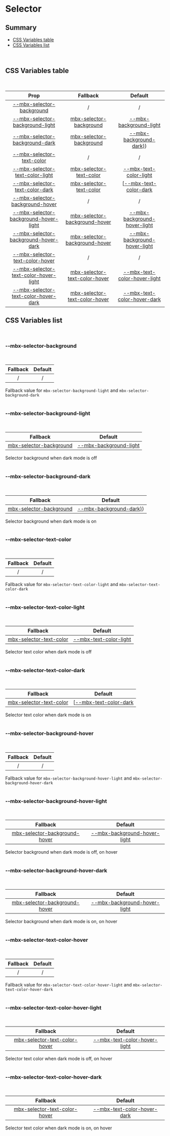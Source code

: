# Selector

## Summary

- [CSS Variables table](#css-variables-table)
- [CSS Variables list](#css-variables-list)

<br>

## CSS Variables table

<br>

| <div style='text-align:center;margin:auto;'>Prop</div>                                                                          | <div style='text-align:center;margin:auto;'>Fallback</div>                                                        | <div style='text-align:center;margin:auto;'>Default</div>                                                                             |
| ------------------------------------------------------------------------------------------------------------------------------- | ----------------------------------------------------------------------------------------------------------------- | ------------------------------------------------------------------------------------------------------------------------------------- |
| <div style='text-align:center;margin:auto;'>[--mbx-selector-background](#mbx-selector-background)</div>                         | <div style='text-align:center;margin:auto;'>/</div>                                                               | <div style='text-align:center;margin:auto;'>/</div>                                                                                   |
| <div style='text-align:center;margin:auto;'>[--mbx-selector-background-light](#mbx-selector-background-light)</div>             | <div style='text-align:center;margin:auto;'>[mbx-selector-background](#mbx-selector-background)</div>             | <div style='text-align:center;margin:auto;'>[--mbx-background-light](../../global/css-vars.md#mbx-background-light)</div>             |
| <div style='text-align:center;margin:auto;'>[--mbx-selector-background-dark](#mbx-selector-background-dark)</div>               | <div style='text-align:center;margin:auto;'>[mbx-selector-background](#mbx-selector-background)</div>             | <div style='text-align:center;margin:auto;'>[--mbx-background-dark)](../../global/css-vars.md#mbx-background-dark))</div>             |
| <div style='text-align:center;margin:auto;'>[--mbx-selector-text-color](#mbx-selector-text-color)</div>                         | <div style='text-align:center;margin:auto;'>/</div>                                                               | <div style='text-align:center;margin:auto;'>/</div>                                                                                   |
| <div style='text-align:center;margin:auto;'>[--mbx-selector-text-color-light](#mbx-selector-text-color-light)</div>             | <div style='text-align:center;margin:auto;'>[mbx-selector-text-color](#mbx-selector-text-color)</div>             | <div style='text-align:center;margin:auto;'>[--mbx-text-color-light](../../global/css-vars.md#mbx-text-color-light)</div>             |
| <div style='text-align:center;margin:auto;'>[--mbx-selector-text-color-dark](#mbx-selector-text-color-dark)</div>               | <div style='text-align:center;margin:auto;'>[mbx-selector-text-color](#mbx-selector-text-color)</div>             | <div style='text-align:center;margin:auto;'>[[--mbx-text-color-dark](../../global/css-vars.md#[mbx-text-color-dark)</div>             |
| <div style='text-align:center;margin:auto;'>[--mbx-selector-background-hover](#mbx-selector-background-hover)</div>             | <div style='text-align:center;margin:auto;'>/</div>                                                               | <div style='text-align:center;margin:auto;'>/</div>                                                                                   |
| <div style='text-align:center;margin:auto;'>[--mbx-selector-background-hover-light](#mbx-selector-background-hover-light)</div> | <div style='text-align:center;margin:auto;'>[mbx-selector-background-hover](#mbx-selector-background-hover)</div> | <div style='text-align:center;margin:auto;'>[--mbx-background-hover-light](../../global/css-vars.md#mbx-background-hover-light)</div> |
| <div style='text-align:center;margin:auto;'>[--mbx-selector-background-hover-dark](#mbx-selector-background-hover-dark)</div>   | <div style='text-align:center;margin:auto;'>[mbx-selector-background-hover](#mbx-selector-background-hover)</div> | <div style='text-align:center;margin:auto;'>[--mbx-background-hover-light](../../global/css-vars.md#mbx-background-hover-light)</div> |
| <div style='text-align:center;margin:auto;'>[--mbx-selector-text-color-hover](#mbx-selector-text-color-hover)</div>             | <div style='text-align:center;margin:auto;'>/</div>                                                               | <div style='text-align:center;margin:auto;'>/</div>                                                                                   |
| <div style='text-align:center;margin:auto;'>[--mbx-selector-text-color-hover-light](#mbx-selector-text-color-hover-light)</div> | <div style='text-align:center;margin:auto;'>[mbx-selector-text-color-hover](#mbx-selector-text-color-hover)</div> | <div style='text-align:center;margin:auto;'>[--mbx-text-color-hover-light](../../global/css-vars.md#mbx-text-color-hover-light)</div> |
| <div style='text-align:center;margin:auto;'>[--mbx-selector-text-color-hover-dark](#mbx-selector-text-color-hover-dark)</div>   | <div style='text-align:center;margin:auto;'>[mbx-selector-text-color-hover](#mbx-selector-text-color-hover)</div> | <div style='text-align:center;margin:auto;'>[--mbx-text-color-hover-dark](../../global/css-vars.md#mbx-text-color-hover-dark)</div>   |

## CSS Variables list

<br>

### --mbx-selector-background

<br>

| <div style='text-align:center;margin:auto;'>Fallback</div> | <div style='text-align:center;margin:auto;'>Default</div> |
| ---------------------------------------------------------- | --------------------------------------------------------- |
| <div style='text-align:center;margin:auto;'>/</div>        | <div style='text-align:center;margin:auto;'>/</div>       |

Fallback value for `mbx-selector-background-light` and `mbx-selector-background-dark`<br><br>

### --mbx-selector-background-light

<br>

| <div style='text-align:center;margin:auto;'>Fallback</div>                                            | <div style='text-align:center;margin:auto;'>Default</div>                                                                 |
| ----------------------------------------------------------------------------------------------------- | ------------------------------------------------------------------------------------------------------------------------- |
| <div style='text-align:center;margin:auto;'>[mbx-selector-background](#mbx-selector-background)</div> | <div style='text-align:center;margin:auto;'>[--mbx-background-light](../../global/css-vars.md#mbx-background-light)</div> |

Selector background when dark mode is off<br><br>

### --mbx-selector-background-dark

<br>

| <div style='text-align:center;margin:auto;'>Fallback</div>                                            | <div style='text-align:center;margin:auto;'>Default</div>                                                                 |
| ----------------------------------------------------------------------------------------------------- | ------------------------------------------------------------------------------------------------------------------------- |
| <div style='text-align:center;margin:auto;'>[mbx-selector-background](#mbx-selector-background)</div> | <div style='text-align:center;margin:auto;'>[--mbx-background-dark)](../../global/css-vars.md#mbx-background-dark))</div> |

Selector background when dark mode is on<br><br>

### --mbx-selector-text-color

<br>

| <div style='text-align:center;margin:auto;'>Fallback</div> | <div style='text-align:center;margin:auto;'>Default</div> |
| ---------------------------------------------------------- | --------------------------------------------------------- |
| <div style='text-align:center;margin:auto;'>/</div>        | <div style='text-align:center;margin:auto;'>/</div>       |

Fallback value for `mbx-selector-text-color-light` and `mbx-selector-text-color-dark`<br><br>

### --mbx-selector-text-color-light

<br>

| <div style='text-align:center;margin:auto;'>Fallback</div>                                            | <div style='text-align:center;margin:auto;'>Default</div>                                                                 |
| ----------------------------------------------------------------------------------------------------- | ------------------------------------------------------------------------------------------------------------------------- |
| <div style='text-align:center;margin:auto;'>[mbx-selector-text-color](#mbx-selector-text-color)</div> | <div style='text-align:center;margin:auto;'>[--mbx-text-color-light](../../global/css-vars.md#mbx-text-color-light)</div> |

Selector text color when dark mode is off<br><br>

### --mbx-selector-text-color-dark

<br>

| <div style='text-align:center;margin:auto;'>Fallback</div>                                            | <div style='text-align:center;margin:auto;'>Default</div>                                                                 |
| ----------------------------------------------------------------------------------------------------- | ------------------------------------------------------------------------------------------------------------------------- |
| <div style='text-align:center;margin:auto;'>[mbx-selector-text-color](#mbx-selector-text-color)</div> | <div style='text-align:center;margin:auto;'>[[--mbx-text-color-dark](../../global/css-vars.md#[mbx-text-color-dark)</div> |

Selector text color when dark mode is on<br><br>

### --mbx-selector-background-hover

<br>

| <div style='text-align:center;margin:auto;'>Fallback</div> | <div style='text-align:center;margin:auto;'>Default</div> |
| ---------------------------------------------------------- | --------------------------------------------------------- |
| <div style='text-align:center;margin:auto;'>/</div>        | <div style='text-align:center;margin:auto;'>/</div>       |

Fallback value for `mbx-selector-background-hover-light` and `mbx-selector-background-hover-dark`<br><br>

### --mbx-selector-background-hover-light

<br>

| <div style='text-align:center;margin:auto;'>Fallback</div>                                                        | <div style='text-align:center;margin:auto;'>Default</div>                                                                             |
| ----------------------------------------------------------------------------------------------------------------- | ------------------------------------------------------------------------------------------------------------------------------------- |
| <div style='text-align:center;margin:auto;'>[mbx-selector-background-hover](#mbx-selector-background-hover)</div> | <div style='text-align:center;margin:auto;'>[--mbx-background-hover-light](../../global/css-vars.md#mbx-background-hover-light)</div> |

Selector background when dark mode is off, on hover<br><br>

### --mbx-selector-background-hover-dark

<br>

| <div style='text-align:center;margin:auto;'>Fallback</div>                                                        | <div style='text-align:center;margin:auto;'>Default</div>                                                                             |
| ----------------------------------------------------------------------------------------------------------------- | ------------------------------------------------------------------------------------------------------------------------------------- |
| <div style='text-align:center;margin:auto;'>[mbx-selector-background-hover](#mbx-selector-background-hover)</div> | <div style='text-align:center;margin:auto;'>[--mbx-background-hover-light](../../global/css-vars.md#mbx-background-hover-light)</div> |

Selector background when dark mode is on, on hover<br><br>

### --mbx-selector-text-color-hover

<br>

| <div style='text-align:center;margin:auto;'>Fallback</div> | <div style='text-align:center;margin:auto;'>Default</div> |
| ---------------------------------------------------------- | --------------------------------------------------------- |
| <div style='text-align:center;margin:auto;'>/</div>        | <div style='text-align:center;margin:auto;'>/</div>       |

Fallback value for `mbx-selector-text-color-hover-light` and `mbx-selector-text-color-hover-dark`<br><br>

### --mbx-selector-text-color-hover-light

<br>

| <div style='text-align:center;margin:auto;'>Fallback</div>                                                        | <div style='text-align:center;margin:auto;'>Default</div>                                                                             |
| ----------------------------------------------------------------------------------------------------------------- | ------------------------------------------------------------------------------------------------------------------------------------- |
| <div style='text-align:center;margin:auto;'>[mbx-selector-text-color-hover](#mbx-selector-text-color-hover)</div> | <div style='text-align:center;margin:auto;'>[--mbx-text-color-hover-light](../../global/css-vars.md#mbx-text-color-hover-light)</div> |

Selector text color when dark mode is off, on hover<br><br>

### --mbx-selector-text-color-hover-dark

<br>

| <div style='text-align:center;margin:auto;'>Fallback</div>                                                        | <div style='text-align:center;margin:auto;'>Default</div>                                                                           |
| ----------------------------------------------------------------------------------------------------------------- | ----------------------------------------------------------------------------------------------------------------------------------- |
| <div style='text-align:center;margin:auto;'>[mbx-selector-text-color-hover](#mbx-selector-text-color-hover)</div> | <div style='text-align:center;margin:auto;'>[--mbx-text-color-hover-dark](../../global/css-vars.md#mbx-text-color-hover-dark)</div> |

Selector text color when dark mode is on, on hover<br><br>
